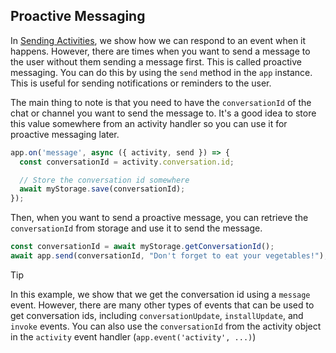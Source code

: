 ## Proactive Messaging

In [Sending Activities](./sending-activities.md), we show how we can respond to an event when it happens. However, there are times when you want to send a message to the user without them sending a message first. This is called proactive messaging. You can do this by using the `send` method in the `app` instance. This is useful for sending notifications or reminders to the user.

The main thing to note is that you need to have the `conversationId` of the chat or channel you want to send the message to. It's a good idea to store this value somewhere from an activity handler so you can use it for proactive messaging later.

```typescript
app.on('message', async ({ activity, send }) => {
  const conversationId = activity.conversation.id;

  // Store the conversation id somewhere
  await myStorage.save(conversationId);
});
```

Then, when you want to send a proactive message, you can retrieve the `conversationId` from storage and use it to send the message.

```typescript
const conversationId = await myStorage.getConversationId();
await app.send(conversationId, "Don't forget to eat your vegetables!");
```

> [!TIP]
> In this example, we show that we get the conversation id using a `message` event. However, there are many other types of events that can be used to get conversation ids, including `conversationUpdate`, `installUpdate`, and `invoke` events. You can also use the `conversationId` from the activity object in the `activity` event handler (`app.event('activity', ...)`)
